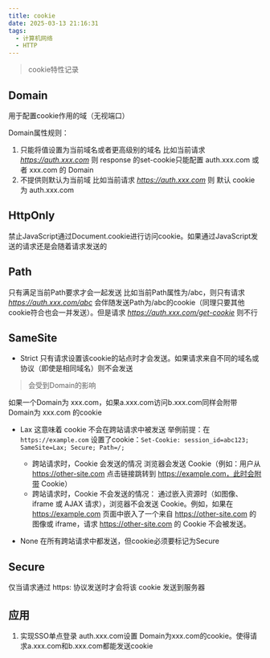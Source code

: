 ```yaml
---
title: cookie
date: 2025-03-13 21:16:31
tags:
  - 计算机网络
  - HTTP
---
```


> cookie特性记录

## Domain
用于配置cookie作用的域（无视端口）

Domain属性规则：
1. 只能将值设置为当前域名或者更高级别的域名
比如当前请求 *https://auth.xxx.com* 则 response 的set-cookie只能配置 auth.xxx.com 或者 xxx.com 的 Domain
2. 不提供则默认为当前域 比如当前请求 *https://auth.xxx.com* 则 默认 cookie为 auth.xxx.com

## HttpOnly
禁止JavaScript通过Document.cookie进行访问cookie。如果通过JavaScript发送的请求还是会随着请求发送的

## Path
只有满足当前Path要求才会一起发送
比如当前Path属性为/abc，则只有请求 *https://auth.xxx.com/abc* 会伴随发送Path为/abc的cookie（同理只要其他cookie符合也会一并发送）。但是请求 *https://auth.xxx.com/get-cookie* 则不行

## SameSite
- Strict
只有请求设置该cookie的站点时才会发送。如果请求来自不同的域名或协议（即使是相同域名）则不会发送
> 会受到Domain的影响

如果一个Domain为 xxx.com，如果a.xxx.com访问b.xxx.com同样会附带 Domain为 xxx.com 的cookie

- Lax
这意味着 cookie 不会在跨站请求中被发送
举例前提：在 `https://example.com` 设置了cookie：`Set-Cookie: session_id=abc123; SameSite=Lax; Secure; Path=/;`
  - 跨站请求时，Cookie 会发送的情况
    浏览器会发送 Cookie（例如：用户从 https://other-site.com 点击链接跳转到 https://example.com，此时会附带 Cookie）
  - 跨站请求时，Cookie 不会发送的情况：
    通过嵌入资源时（如图像、iframe 或 AJAX 请求），浏览器不会发送 Cookie。例如，如果在 https://example.com 页面中嵌入了一个来自 https://other-site.com 的图像或 iframe，请求 https://other-site.com 的 Cookie 不会被发送。

- None
在所有跨站请求中都发送，但cookie必须要标记为Secure

## Secure
仅当请求通过 https: 协议发送时才会将该 cookie 发送到服务器


## 应用
1. 实现SSO单点登录
auth.xxx.com设置 Domain为xxx.com的cookie。使得请求a.xxx.com和b.xxx.com都能发送cookie